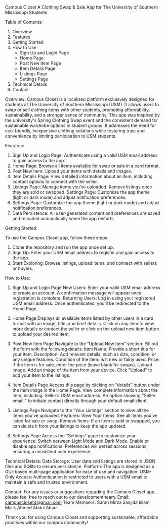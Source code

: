 Campus Closet
A Clothing Swap & Sale App for The University of Southern Mississippi Students

Table of Contents:
1. Overview
2. Features
3. Getting Started
4. How to Use
    - Sign Up and Login Page
    - Home Page
    - Post New Item Page
    - Item Details Page
    - Listings Page
    - Settings Page
6. Technical Details
7. Contact

Overview:
Campus Closet is a localized platform exclusively designed for students at The University of Southern Mississippi (USM). It allows users to swap or sell clothing items with other students, promoting affordability, sustainability, and a stronger sense of community.
This app was inspired by the university's Spring Clothing Swap event and the consistent demand for sustainable wardrobe options in student groups. It addresses the need for eco-friendly, inexpensive clothing solutions while fostering trust and convenience by limiting participation to USM students.

Features:
1. Sign Up and Login Page: Authenticate using a valid USM email address to gain access to the app.
2. Home Page: Browse all items available for swap or sale in a card format.
3. Post New Item: Upload your items with details and images.
4. Item Details Page: View detailed information about an item, including contact options to connect with the seller.
5. Listings Page: Manage items you’ve uploaded. Remove listings once they are sold or swapped.    Settings Page: Customize the app theme (light or dark mode) and adjust notification preferences.
6. Settings Page: Customize the app theme (light or dark mode) and adjust notification preferences.
7. Data Persistence: All user-generated content and preferences are saved and reloaded automatically when the app restarts.

Getting Started:

To use the Campus Closet app, follow these steps:
1. Clone the repository and run the app once set up.
2. Sign Up: Enter your USM email address to register and gain access to the app.
3. Start Exploring: Browse listings, upload items, and connect with sellers or buyers.

How to Use:
1. Sign Up and Login Page
     New Users:
        Enter your valid USM email address to create an account.
        A confirmation message will appear once registration is complete.
    Returning Users:
        Log in using your registered USM email address.
        Once authenticated, you’ll be redirected to the Home Page.
2. Home Page
     Displays all available items listed by other users in a card format with an image, title, and brief details.
     Click on any item to view more details or contact the seller or click on the upload new item button to upload your desired item.
3. Post New Item Page
     Navigate to the “Upload New Item” section.
     Fill out the form with the following details:
        Item Name: Provide a short title for your item.
        Description: Add relevant details, such as size, condition, or any unique features.
        Condition of the item: Is it new or fairly used.
        Price: If the item is for sale, enter the price (leave blank for swaps).
        Upload Image: Add an image of the item from your device.
        Click "Upload" to add your item to the listings.
4. Item Details Page
     Access this page by clicking on "details" button under the item image in the Home Page.
     View complete information about the item, including:
        Seller’s USM email address.
        An option showing "Seller email:" to initiate contact directly through your default email client.

5. Listings Page
     Navigate to the “Your Listings” section to view all the items you’ve uploaded.
     Features:
        View Your Items: See all items you’ve listed for sale or swap.
        Remove Items: If an item is sold or swapped, you can delete it from your listings to keep the app updated.
6. Settings Page
     Access the "Settings" page to customize your experience:
        Switch between Light Mode and Dark Mode.
        Enable or disable app notifications.
     Preferences will persist across sessions, ensuring a consistent user experience.

Technical Details:
    Data Storage: User data and listings are stored in JSON files and SQlite to ensure persistence.
    Platform: The app is designed as a GUI-based multi-page application for ease of use and navigation.
    USM-Only Access: Authentication is restricted to users with a USM email to maintain a safe and trusted environment.

Contact:
For any issues or suggestions regarding the Campus Closet app, please feel free to reach out to our development team.
    Email: campuscloset4@gmail.com
    Team Members:
        Sarah Mirza
        Sanjida Islam
        Malik Ahmed
        Abdul Ahad

Thank you for using Campus Closet and supporting sustainable, affordable practices within our campus community!
